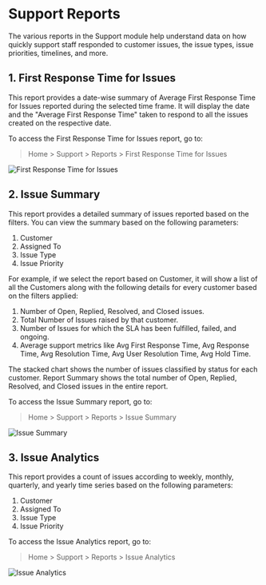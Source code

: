 <!-- add-breadcrumbs -->
# Support Reports

The various reports in the Support module help understand data on how quickly support staff responded to customer issues, the issue types, issue priorities, timelines, and more.

## 1. First Response Time for Issues

This report provides a date-wise summary of Average First Response Time for Issues reported during the selected time frame. It will display the date and the "Average First Response Time" taken to respond to all the issues created on the respective date.

To access the First Response Time for Issues report, go to:
> Home > Support > Reports > First Response Time for Issues

<img class="screenshot" alt="First Response Time for Issues" src="{{docs_base_url}}/v13/assets/img/support/first-response-time.png">

## 2. Issue Summary

This report provides a detailed summary of issues reported based on the filters. You can view the summary based on the following parameters:

1. Customer
2. Assigned To
3. Issue Type
4. Issue Priority

For example, if we select the report based on Customer, it will show a list of all the Customers along with the following details for every customer based on the filters applied:

1. Number of Open, Replied, Resolved, and Closed issues.
2. Total Number of Issues raised by that customer.
3. Number of Issues for which the SLA has been fulfilled, failed, and ongoing.
4. Average support metrics like Avg First Response Time, Avg Response Time, Avg Resolution Time, Avg User Resolution Time, Avg Hold Time.

The stacked chart shows the number of issues classified by status for each customer. Report Summary shows the total number of Open, Replied, Resolved, and Closed issues in the entire report.

To access the Issue Summary report, go to:
> Home > Support > Reports > Issue Summary

<img class="screenshot" alt="Issue Summary" src="{{docs_base_url}}/v13/assets/img/support/issue-summary-report.png">

## 3. Issue Analytics

This report provides a count of issues according to weekly, monthly, quarterly, and yearly time series based on the following parameters:

1. Customer
2. Assigned To
3. Issue Type
4. Issue Priority

To access the Issue Analytics report, go to:
> Home > Support > Reports > Issue Analytics

<img class="screenshot" alt="Issue Analytics" src="{{docs_base_url}}/v13/assets/img/support/issue-analytics.png">
